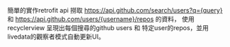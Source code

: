 簡單的實作retrofit api 撈取 https://api.github.com/search/users?q={query} 和 https://api.github.com/users/{username}/repos 的資料，
使用recyclerview 呈現出每個搜尋的github users 和 特定user的repos，並用livedata的觀察者模式自動更新UI。
